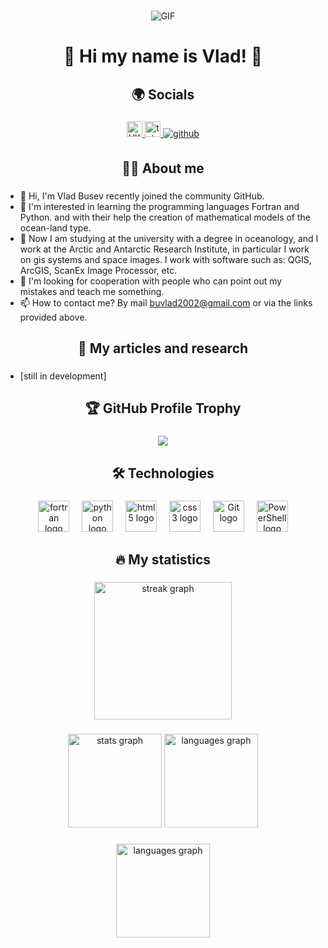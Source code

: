 ###

<p align="center">
  <img src="https://media1.tenor.com/m/fPyjjTmBObcAAAAC/sea-turtle.gif" alt="GIF"  />
</p>

###

<h1 align="center">🐋 Hi my name is Vlad! 🐋</h1>

###

<h2 align="center">🌍  Socials</h2>

###
<div align="center">
  <a href="https://vk.com/id427303100" target="_blank">
    <img src="https://img.shields.io/static/v1?message=vkontakte&logo=vkontakte&label=&color=0000FF&logoColor=white&labelColor=&style=for-the-badge" height="25" alt="VKontakte logo"  />
  </a> 
  <a href="https://t.me/pankmomon" target="_blank">
    <img src="https://img.shields.io/static/v1?message=Telegram&logo=telegram&label=&color=2CA5E0&logoColor=white&labelColor=&style=for-the-badge" height="25" alt="telegram logo"  />
  </a>
  <a href="https://github.com/https://github.com/VladBus" target="_blank">
    <img src=https://img.shields.io/badge/github-%2324292e.svg?&style=for-the-badge&logo=github&logoColor=white alt=github style="margin-bottom: 5px;" />
  </a> 
</div>

###

<h2 align="center">👩‍💻  About me</h2>

###

- 👋 Hi, I'm Vlad Busev recently joined the community GitHub.
- 👀 I'm interested in learning the programming languages ​​Fortran and Python. and with their help the creation of mathematical models of the ocean-land type.
- 🌱 Now I am studying at the university with a degree in oceanology, and I work at the Arctic and Antarctic Research Institute, in particular I work on gis systems and space images. I work with software such as: QGIS, ArcGIS, ScanEx Image Processor, etc.
- 💞️ I'm looking for cooperation with people who can point out my mistakes and teach me something.
- 📫 How to contact me? By mail buvlad2002@gmail.com or via the links provided above.

###

<h2 align="center">📕 My articles and research</h2>

###

- [still in development]

###

<h2 align="center">🏆 GitHub Profile Trophy</h2>

###

<p align="center">
  <img alig src="https://github-profile-trophy.vercel.app/?username=VladBus&theme=flat&column=-1"  />
</p>

###

<h2 align="center">🛠 Technologies</h2>

###

<div align="center">
  <img src="https://skillicons.dev/icons?i=fortran" height="50" alt="fortran logo"  />
  <img width="12" />
  <img src="https://skillicons.dev/icons?i=py" height="50" alt="python logo"  />
  <img width="12" />
  <img src="https://cdn.jsdelivr.net/gh/devicons/devicon/icons/html5/html5-original.svg" height="50" alt="html5 logo"  />
  <img width="12" />
  <img src="https://cdn.jsdelivr.net/gh/devicons/devicon/icons/css3/css3-original.svg" height="50" alt="css3 logo"  />
  <img width="12" />
  <img src="https://profilinator.rishav.dev/skills-assets/git-scm-icon.svg" height="50" alt="Git logo"  />
  <img width="12" />
  <img src="https://profilinator.rishav.dev/skills-assets/powershell.png" height="50" alt="PowerShell logo"  />
</div>

###

<h2 align="center">🔥   My statistics</h2>

###

<div align="center">
  <img src="https://streak-stats.demolab.com?user=VladBus&locale=en&mode=daily&theme=dark&hide_border=false&border_radius=5&order=3" height="220" alt="streak graph"  />
</div>

###

<div align="center">
  <img src="https://github-readme-stats.vercel.app/api?username=VladBus&hide_title=false&hide_rank=false&show_icons=true&include_all_commits=true&count_private=true&disable_animations=false&theme=dracula&locale=en&hide_border=false&order=1" height="150" alt="stats graph"  />
  <img src="https://github-readme-stats.vercel.app/api/top-langs?username=VladBus&locale=en&hide_title=false&layout=compact&card_width=320&langs_count=5&theme=dracula&hide_border=false&order=2" height="150" alt="languages graph"  />
</div>

###

<div align="center">
  <img src="http://github-profile-summary-cards.vercel.app/api/cards/profile-details?username=VladBus&theme=solarized"  height="150" alt="languages graph"  />
</div>

###
